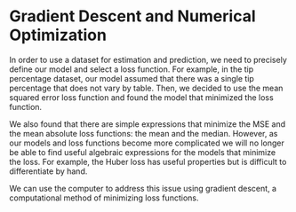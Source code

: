 # Gradient Descent and Numerical Optimization

In order to use a dataset for estimation and prediction, we need to precisely
define our model and select a loss function. For example, in the tip percentage
dataset, our model assumed that there was a single tip percentage that does not
vary by table. Then, we decided to use the mean squared error loss function and
found the model that minimized the loss function.

We also found that there are simple expressions that minimize the MSE and the
mean absolute loss functions: the mean and the median. However, as our models
and loss functions become more complicated we will no longer be able to find
useful algebraic expressions for the models that minimize the loss. For
example, the Huber loss has useful properties but is difficult to differentiate
by hand.

We can use the computer to address this issue using gradient descent, a
computational method of minimizing loss functions.
